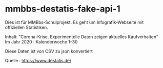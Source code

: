# mmbbs-destatis-fake-api-1
Dies ist für MMBbs-Schulprojekt.
Es geht um Infografik-Webseite mit offiziellen Statistiken.

Inhalt:
"Corona-Krise, Experimentelle Daten zeigen aktuelles Kaufverhalten"
Im Jahr 2020 : Kalenderwoche 1–30

Diese Daten ist von CSV zu json konvertiert

Quelle : https://www.destatis.de/
